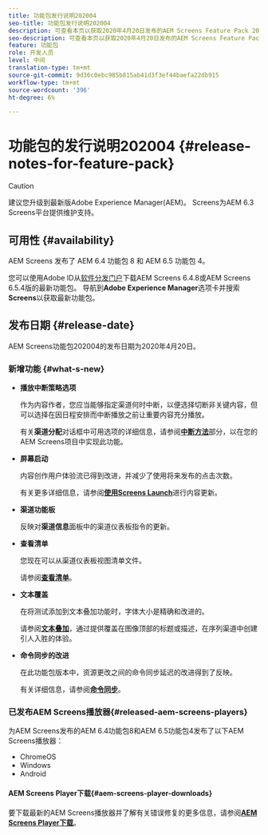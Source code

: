 ```yaml
---
title: 功能包发行说明202004
seo-title: 功能包发行说明202004
description: 可查看本页以获取2020年4月20日发布的AEM Screens Feature Pack 202004的相关信息。
seo-description: 可查看本页以获取2020年4月20日发布的AEM Screens Feature Pack 202004的相关信息。
feature: 功能包
role: 开发人员
level: 中间
translation-type: tm+mt
source-git-commit: 9d36c0ebc985b815ab41d3f3ef44baefa22db915
workflow-type: tm+mt
source-wordcount: '396'
ht-degree: 6%

---
```



# 功能包的发行说明202004 {#release-notes-for-feature-pack}

>[!CAUTION]
>
>建议您升级到最新版Adobe Experience Manager(AEM)。 Screens为AEM 6.3 Screens平台提供维护支持。

## 可用性 {#availability}

AEM Screens 发布了 AEM 6.4 功能包 8 和 AEM 6.5 功能包 4。

您可以使用Adobe ID从[软件分发门户](https://experience.adobe.com/#/downloads/content/software-distribution/en/aem.html)下载AEM Screens 6.4.8或AEM Screens 6.5.4版的最新功能包。 导航到&#x200B;**Adobe Experience Manager**&#x200B;选项卡并搜索&#x200B;**Screens**&#x200B;以获取最新功能包。

## 发布日期 {#release-date}

AEM Screens功能包202004的发布日期为2020年4月20日。

### 新增功能 {#what-s-new}

* **播放中断策略选项**

   作为内容作者，您应当能够指定渠道何时中断，以便选择切断非关键内容，但可以选择在因日程安排而中断播放之前让重要内容充分播放。

   有关&#x200B;**渠道分配**&#x200B;对话框中可用选项的详细信息，请参阅&#x200B;**[中断方法](/help/user-guide/channel-assignment.md#interruption-method-channel)**&#x200B;部分，以在您的AEM Screens项目中实现此功能。

* **屏幕启动**

   内容创作用户体验流已得到改进，并减少了使用将来发布的点击次数。

   有关更多详细信息，请参阅&#x200B;**[使用Screens Launch](launches.md)**&#x200B;进行内容更新。

* **渠道功能板**

   反映对&#x200B;**渠道信息**&#x200B;面板中的渠道仪表板指令的更新。


* **查看清单**

   您现在可以从渠道仪表板视图清单文件。

   请参阅&#x200B;**[查看清单](/help/user-guide/managing-channels.md#view-manifest)**。

* **文本覆盖**

   在将测试添加到文本叠加功能时，字体大小是精确和改进的。

   请参阅&#x200B;**[文本叠加](text-overlay.md)**，通过提供覆盖在图像顶部的标题或描述，在序列渠道中创建引人入胜的体验。

* **命令同步的改进**

   在此功能包版本中，资源更改之间的命令同步延迟的改进得到了反映。

   有关详细信息，请参阅&#x200B;**[命令同步](using-command-sync.md)**。

### 已发布AEM Screens播放器{#released-aem-screens-players}

为AEM Screens发布的AEM 6.4功能包8和AEM 6.5功能包4发布了以下AEM Screens播放器：

* ChromeOS
* Windows
* Android

#### AEM Screens Player下载{#aem-screens-player-downloads}

要下载最新的AEM Screens播放器并了解有关错误修复的更多信息，请参阅&#x200B;**[AEM Screens Player下载](https://download.macromedia.com/screens/)**。

